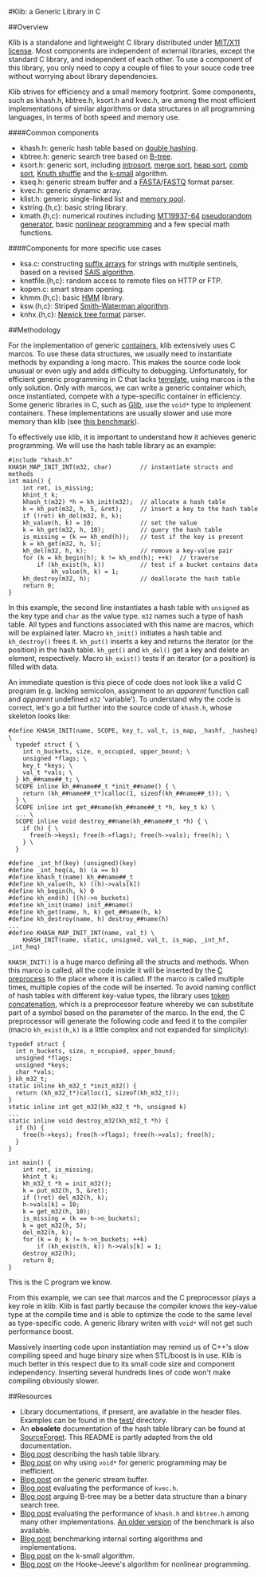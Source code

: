 #Klib: a Generic Library in C

##<a name="overview"></a>Overview

Klib is a standalone and lightweight C library distributed under [MIT/X11
license][1]. Most components are independent of external libraries, except the
standard C library, and independent of each other. To use a component of this
library, you only need to copy a couple of files to your souce code tree
without worrying about library dependencies.

Klib strives for efficiency and a small memory footprint. Some components, such
as khash.h, kbtree.h, ksort.h and kvec.h, are among the most efficient
implementations of similar algorithms or data structures in all programming
languages, in terms of both speed and memory use.

####Common components

* khash.h: generic hash table based on [double hashing][2].
* kbtree.h: generic search tree based on [B-tree][3].
* ksort.h: generic sort, including [introsort][4], [merge sort][5], [heap sort][6], [comb sort][7], [Knuth shuffle][8] and the [k-small][9] algorithm.
* kseq.h: generic stream buffer and a [FASTA][10]/[FASTQ][11] format parser.
* kvec.h: generic dynamic array.
* klist.h: generic single-linked list and [memory pool][12].
* kstring.{h,c}: basic string library.
* kmath.{h,c}: numerical routines including [MT19937-64][13] [pseudorandom generator][14], basic [nonlinear programming][15] and a few special math functions.

####Components for more specific use cases

* ksa.c: constructing [suffix arrays][16] for strings with multiple sentinels, based on a revised [SAIS algorithm][17].
* knetfile.{h,c}: random access to remote files on HTTP or FTP.
* kopen.c: smart stream opening.
* khmm.{h,c}: basic [HMM][18] library.
* ksw.(h,c}: Striped [Smith-Waterman algorithm][19].
* knhx.{h,c}: [Newick tree format][20] parser.


##<a name="methodology"></a>Methodology

For the implementation of generic [containers][21], klib extensively uses C
marcos. To use these data structures, we usually need to instantiate methods by
expanding a long macro. This makes the source code look unusual or even ugly
and adds difficulty to debugging. Unfortunately, for efficient generic
programming in C that lacks [template][22], using marcos is the only
solution. Only with marcos, we can write a generic container which, once
instantiated, compete with a type-specific container in efficiency. Some
generic libraries in C, such as [Glib][23], use the `void*` type to implement
containers. These implementations are usually slower and use more memory than
klib (see [this benchmark][31]).

To effectively use klib, it is important to understand how it achieves generic
programming. We will use the hash table library as an example:

    #include "khash.h"
    KHASH_MAP_INIT_INT(m32, char)        // instantiate structs and methods
    int main() {
        int ret, is_missing;
        khint_t k;
        khash_t(m32) *h = kh_init(m32);  // allocate a hash table
        k = kh_put(m32, h, 5, &ret);     // insert a key to the hash table
        if (!ret) kh_del(m32, h, k);
        kh_value(h, k) = 10;             // set the value
        k = kh_get(m32, h, 10);          // query the hash table
        is_missing = (k == kh_end(h));   // test if the key is present
        k = kh_get(m32, h, 5);
        kh_del(m32, h, k);               // remove a key-value pair
        for (k = kh_begin(h); k != kh_end(h); ++k)  // traverse
            if (kh_exist(h, k))          // test if a bucket contains data
    			kh_value(h, k) = 1;
        kh_destroy(m32, h);              // deallocate the hash table
        return 0;
    }

In this example, the second line instantiates a hash table with `unsigned` as
the key type and `char` as the value type. `m32` names such a type of hash table.
All types and functions associated with this name are macros, which will be
explained later. Macro `kh_init()` initiates a hash table and `kh_destroy()`
frees it. `kh_put()` inserts a key and returns the iterator (or the position)
in the hash table. `kh_get()` and `kh_del()` get a key and delete an element,
respectively. Macro `kh_exist()` tests if an iterator (or a position) is filled
with data.

An immediate question is this piece of code does not look like a valid C
program (e.g. lacking semicolon, assignment to an _apparent_ function call and
_apparent_ undefined `m32` 'variable'). To understand why the code is correct,
let's go a bit further into the source code of `khash.h`, whose skeleton looks
like:

    #define KHASH_INIT(name, SCOPE, key_t, val_t, is_map, _hashf, _hasheq) \
      typedef struct { \
        int n_buckets, size, n_occupied, upper_bound; \
        unsigned *flags; \
        key_t *keys; \
        val_t *vals; \
      } kh_##name##_t; \
      SCOPE inline kh_##name##_t *init_##name() { \
        return (kh_##name##_t*)calloc(1, sizeof(kh_##name##_t)); \
      } \
      SCOPE inline int get_##name(kh_##name##_t *h, key_t k) \
      ... \
      SCOPE inline void destroy_##name(kh_##name##_t *h) { \
        if (h) { \
          free(h->keys); free(h->flags); free(h->vals); free(h); \
        } \
      }
    
    #define _int_hf(key) (unsigned)(key)
    #define _int_heq(a, b) (a == b)
    #define khash_t(name) kh_##name##_t
    #define kh_value(h, k) ((h)->vals[k])
    #define kh_begin(h, k) 0
    #define kh_end(h) ((h)->n_buckets)
    #define kh_init(name) init_##name()
    #define kh_get(name, h, k) get_##name(h, k)
    #define kh_destroy(name, h) destroy_##name(h)
    ...
    #define KHASH_MAP_INIT_INT(name, val_t) \
    	KHASH_INIT(name, static, unsigned, val_t, is_map, _int_hf, _int_heq)

`KHASH_INIT()` is a huge marco defining all the structs and methods. When this
marco is called, all the code inside it will be inserted by the [C
preprocess][37] to the place where it is called. If the marco is called
multiple times, multiple copies of the code will be inserted. To avoid naming
conflict of hash tables with different key-value types, the library uses [token
concatenation][36], which is a preprocessor feature whereby we can substitute
part of a symbol based on the parameter of the marco. In the end, the C
preprocessor will generate the following code and feed it to the compiler
(macro `kh_exist(h,k)` is a little complex and not expanded for simplicity):

    typedef struct {
      int n_buckets, size, n_occupied, upper_bound;
      unsigned *flags;
      unsigned *keys;
      char *vals;
    } kh_m32_t;
    static inline kh_m32_t *init_m32() {
      return (kh_m32_t*)calloc(1, sizeof(kh_m32_t));
    }
    static inline int get_m32(kh_m32_t *h, unsigned k)
    ...
    static inline void destroy_m32(kh_m32_t *h) {
      if (h) {
        free(h->keys); free(h->flags); free(h->vals); free(h);
      }
    }

	int main() {
		int ret, is_missing;
		khint_t k;
		kh_m32_t *h = init_m32();
		k = put_m32(h, 5, &ret);
		if (!ret) del_m32(h, k);
		h->vals[k] = 10;
		k = get_m32(h, 10);
		is_missing = (k == h->n_buckets);
		k = get_m32(h, 5);
		del_m32(h, k);
		for (k = 0; k != h->n_buckets; ++k)
			if (kh_exist(h, k)) h->vals[k] = 1;
		destroy_m32(h);
		return 0;
	}

This is the C program we know.

From this example, we can see that marcos and the C preprocessor plays a key
role in klib. Klib is fast partly because the compiler knows the key-value
type at the compile time and is able to optimize the code to the same level
as type-specific code. A generic library writen with `void*` will not get such
performance boost.

Massively inserting code upon instantiation may remind us of C++'s slow
compiling speed and huge binary size when STL/boost is in use. Klib is much
better in this respect due to its small code size and component independency.
Inserting several hundreds lines of code won't make compiling obviously slower.

##<a name="resources"></a>Resources

* Library documentations, if present, are available in the header files. Examples
can be found in the [test/][24] directory.
* An **obsolete** documentation of the hash table library can be found at
[SourceForget][25]. This README is partly adapted from the old documentation.
* [Blog post][26] describing the hash table library.
* [Blog post][27] on why using `void*` for generic programming may be inefficient.
* [Blog post][28] on the generic stream buffer.
* [Blog post][29] evaluating the performance of `kvec.h`.
* [Blog post][30] arguing B-tree may be a better data structure than a binary search tree.
* [Blog post][31] evaluating the performance of `khash.h` and `kbtree.h` among many other implementations.
[An older version][33] of the benchmark is also available.
* [Blog post][34] benchmarking internal sorting algorithms and implementations.
* [Blog post][32] on the k-small algorithm.
* [Blog post][35] on the Hooke-Jeeve's algorithm for nonlinear programming.

[1]: http://en.wikipedia.org/wiki/MIT_License
[2]: http://en.wikipedia.org/wiki/Double_hashing
[3]: http://en.wikipedia.org/wiki/B-tree
[4]: http://en.wikipedia.org/wiki/Introsort
[5]: http://en.wikipedia.org/wiki/Merge_sort
[6]: http://en.wikipedia.org/wiki/Heapsort
[7]: http://en.wikipedia.org/wiki/Comb_sort
[8]: http://en.wikipedia.org/wiki/Fisher-Yates_shuffle
[9]: http://en.wikipedia.org/wiki/Selection_algorithm
[10]: http://en.wikipedia.org/wiki/FASTA_format
[11]: http://en.wikipedia.org/wiki/FASTQ_format
[12]: http://en.wikipedia.org/wiki/Memory_pool
[13]: http://en.wikipedia.org/wiki/Mersenne_twister
[14]: http://en.wikipedia.org/wiki/Pseudorandom_generator
[15]: http://en.wikipedia.org/wiki/Nonlinear_programming
[16]: http://en.wikipedia.org/wiki/Suffix_array
[17]: https://sites.google.com/site/yuta256/sais
[18]: http://en.wikipedia.org/wiki/Hidden_Markov_model
[19]: http://en.wikipedia.org/wiki/Smith-Waterman_algorithm
[20]: http://en.wikipedia.org/wiki/Newick_format
[21]: http://en.wikipedia.org/wiki/Container_(abstract_data_type)
[22]: http://en.wikipedia.org/wiki/Template_(C%2B%2B)
[23]: http://en.wikipedia.org/wiki/GLib
[24]: https://github.com/attractivechaos/klib/tree/master/test
[25]: http://klib.sourceforge.net/
[26]: http://attractivechaos.wordpress.com/2008/09/02/implementing-generic-hash-library-in-c/
[27]: http://attractivechaos.wordpress.com/2008/10/02/using-void-in-generic-c-programming-may-be-inefficient/
[28]: http://attractivechaos.wordpress.com/2008/10/11/a-generic-buffered-stream-wrapper/
[29]: http://attractivechaos.wordpress.com/2008/09/19/c-array-vs-c-vector/
[30]: http://attractivechaos.wordpress.com/2008/09/24/b-tree-vs-binary-search-tree/
[31]: http://attractivechaos.wordpress.com/2008/10/07/another-look-at-my-old-benchmark/
[32]: http://attractivechaos.wordpress.com/2008/09/13/calculating-median/
[33]: http://attractivechaos.wordpress.com/2008/08/28/comparison-of-hash-table-libraries/
[34]: http://attractivechaos.wordpress.com/2008/08/28/comparison-of-internal-sorting-algorithms/
[35]: http://attractivechaos.wordpress.com/2008/08/24/derivative-free-optimization-dfo/
[36]: http://en.wikipedia.org/wiki/C_preprocessor#Token_concatenation
[37]: http://en.wikipedia.org/wiki/C_preprocessor
